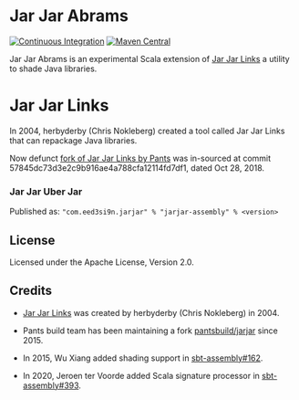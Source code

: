 Jar Jar Abrams
==============

[![Continuous Integration](https://github.com/eed3si9n/jarjar-abrams/actions/workflows/ci.yml/badge.svg?branch=develop)](https://github.com/eed3si9n/jarjar-abrams/actions/workflows/ci.yml)
[![Maven Central](https://maven-badges.herokuapp.com/maven-central/com.eed3si9n.jarjarabrams/jarjar-abrams-core_2.13/badge.svg)](https://search.maven.org/search?q=g:com.eed3si9n.jarjarabrams)

Jar Jar Abrams is an experimental Scala extension of [Jar Jar Links][links] a utility to shade Java libraries.

Jar Jar Links
============

In 2004, herbyderby (Chris Nokleberg) created a tool called Jar Jar Links that can repackage Java libraries.

Now defunct [fork of Jar Jar Links by Pants](https://github.com/pantsbuild/jarjar) was in-sourced at commit 57845dc73d3e2c9b916ae4a788cfa12114fd7df1, dated Oct 28, 2018.

### Jar Jar Uber Jar

Published as: `"com.eed3si9n.jarjar" % "jarjar-assembly" % <version>`

## License

Licensed under the Apache License, Version 2.0.

## Credits

- [Jar Jar Links][links] was created by herbyderby (Chris Nokleberg) in 2004.
- Pants build team has been maintaining a fork [pantsbuild/jarjar][pj] since 2015.
- In 2015, Wu Xiang added shading support in [sbt-assembly#162](https://github.com/sbt/sbt-assembly/pull/162).
- In 2020, Jeroen ter Voorde added Scala signature processor in [sbt-assembly#393](https://github.com/sbt/sbt-assembly/pull/393).

  [links]: https://code.google.com/archive/p/jarjar/
  [pj]: https://github.com/pantsbuild/jarjar
